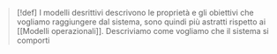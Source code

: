 >[!def]
>I modelli desrittivi descrivono le proprietà e gli obiettivi che vogliamo raggiungere dal sistema, sono quindi più astratti rispetto ai [[Modelli operazionali]]. Descriviamo come vogliamo che il sistema si comporti
